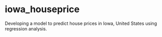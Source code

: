 # iowa_houseprice
Developing a model to predict house prices in Iowa, United States using regression analysis. 
